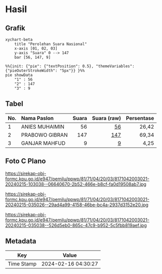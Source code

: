 # Hasil

## Grafik

```mermaid
xychart-beta
    title "Perolehan Suara Nasional"
    x-axis [01, 02, 03]
    y-axis "Suara" 0 --> 147
    bar [56, 147, 9]
```

```mermaid
%%{init: {"pie": {"textPosition": 0.5}, "themeVariables": {"pieOuterStrokeWidth": "5px"}} }%%
pie showData
    "1" : 56
    "2" : 147
    "3" : 9
```

## Tabel

| No. | Nama Paslon    | Suara | Suara (raw) | Persentase |
|:--- |:-------------- | -----:| -----------:| ----------:|
| 1   | ANIES MUHAIMIN | 56    | [56][p-1]   | 26,42      |
| 2   | PRABOWO GIBRAN | 147   | [147][p-2]  | 69,34      |
| 3   | GANJAR MAHFUD  | 9     | [9][p-3]    | 4,25       |


[p-1]: https://github.com/gigit-pemilu/pemilu-2024/blob/main/pilpres/hitung-suara/sub/81-maluku/sub/71-kota-ambon/sub/04-teluk-ambon/sub/2003-rumah-tiga/sub/021-tps/sub/paslon-1.txt
[p-2]: https://github.com/gigit-pemilu/pemilu-2024/blob/main/pilpres/hitung-suara/sub/81-maluku/sub/71-kota-ambon/sub/04-teluk-ambon/sub/2003-rumah-tiga/sub/021-tps/sub/paslon-2.txt
[p-3]: https://github.com/gigit-pemilu/pemilu-2024/blob/main/pilpres/hitung-suara/sub/81-maluku/sub/71-kota-ambon/sub/04-teluk-ambon/sub/2003-rumah-tiga/sub/021-tps/sub/paslon-3.txt

## Foto C Plano

https://sirekap-obj-formc.kpu.go.id/e947/pemilu/ppwp/81/71/04/20/03/8171042003021-20240215-103038--06640670-2b52-466e-b8cf-fa0d19508ab7.jpg

https://sirekap-obj-formc.kpu.go.id/e947/pemilu/ppwp/81/71/04/20/03/8171042003021-20240215-035026--29ad4a99-4158-46be-bc4a-2937d3152e20.jpg

https://sirekap-obj-formc.kpu.go.id/e947/pemilu/ppwp/81/71/04/20/03/8171042003021-20240215-035038--526d5eb0-865c-47c9-b952-5c5fbb819aef.jpg


## Metadata

| Key        | Value               |
| ---------- | ------------------- |
| Time Stamp | 2024-02-16 04:30:27 |




